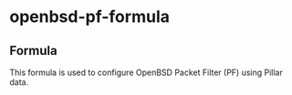 # openbsd-pf-formula

Formula
--------

This formula is used to configure OpenBSD Packet Filter (PF) using Pillar data.
